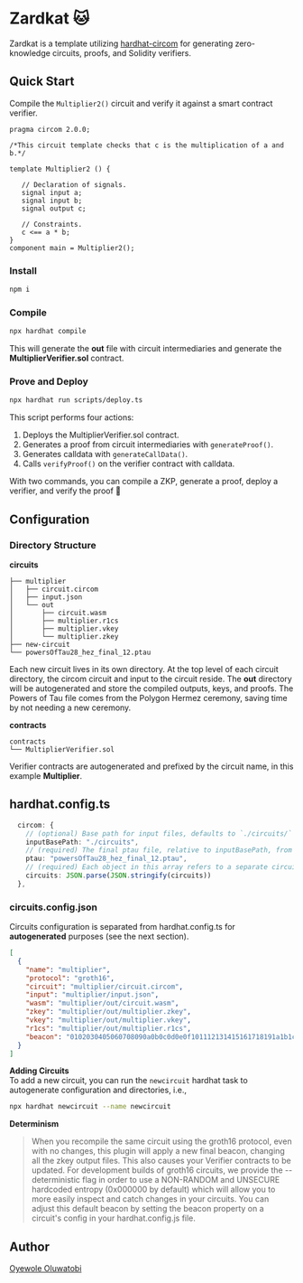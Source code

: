 # Zardkat 🐱

Zardkat is a template utilizing [hardhat-circom](https://github.com/projectsophon/hardhat-circom) for generating zero-knowledge circuits, proofs, and Solidity verifiers.

## Quick Start
Compile the `Multiplier2()` circuit and verify it against a smart contract verifier.

```circom
pragma circom 2.0.0;

/*This circuit template checks that c is the multiplication of a and b.*/  

template Multiplier2 () {  

   // Declaration of signals.  
   signal input a;  
   signal input b;  
   signal output c;  

   // Constraints.  
   c <== a * b;  
}
component main = Multiplier2();
```

### Install
```bash
npm i
```

### Compile
```bash
npx hardhat compile
```
This will generate the **out** file with circuit intermediaries and generate the **MultiplierVerifier.sol** contract.

### Prove and Deploy
```bash
npx hardhat run scripts/deploy.ts
```
This script performs four actions:
1. Deploys the MultiplierVerifier.sol contract.
2. Generates a proof from circuit intermediaries with `generateProof()`.
3. Generates calldata with `generateCallData()`.
4. Calls `verifyProof()` on the verifier contract with calldata.

With two commands, you can compile a ZKP, generate a proof, deploy a verifier, and verify the proof 🎉

## Configuration
### Directory Structure
**circuits**
```
├── multiplier
│   ├── circuit.circom
│   ├── input.json
│   └── out
│       ├── circuit.wasm
│       ├── multiplier.r1cs
│       ├── multiplier.vkey
│       └── multiplier.zkey
├── new-circuit
└── powersOfTau28_hez_final_12.ptau
```
Each new circuit lives in its own directory. At the top level of each circuit directory, the circom circuit and input to the circuit reside. The **out** directory will be autogenerated and store the compiled outputs, keys, and proofs. The Powers of Tau file comes from the Polygon Hermez ceremony, saving time by not needing a new ceremony.

**contracts**
```
contracts
└── MultiplierVerifier.sol
```
Verifier contracts are autogenerated and prefixed by the circuit name, in this example **Multiplier**.

## hardhat.config.ts
```typescript
  circom: {
    // (optional) Base path for input files, defaults to `./circuits/`
    inputBasePath: "./circuits",
    // (required) The final ptau file, relative to inputBasePath, from a Phase 1 ceremony
    ptau: "powersOfTau28_hez_final_12.ptau",
    // (required) Each object in this array refers to a separate circuit
    circuits: JSON.parse(JSON.stringify(circuits))
  },
```
### circuits.config.json
Circuits configuration is separated from hardhat.config.ts for **autogenerated** purposes (see the next section).
```json
[
  {
    "name": "multiplier",
    "protocol": "groth16",
    "circuit": "multiplier/circuit.circom",
    "input": "multiplier/input.json",
    "wasm": "multiplier/out/circuit.wasm",
    "zkey": "multiplier/out/multiplier.zkey",
    "vkey": "multiplier/out/multiplier.vkey",
    "r1cs": "multiplier/out/multiplier.r1cs",
    "beacon": "0102030405060708090a0b0c0d0e0f101112131415161718191a1b1c1d1e1f"
  }
]
```

**Adding Circuits**   
To add a new circuit, you can run the `newcircuit` hardhat task to autogenerate configuration and directories, i.e.,  
```bash
npx hardhat newcircuit --name newcircuit
```

**Determinism**
> When you recompile the same circuit using the groth16 protocol, even with no changes, this plugin will apply a new final beacon, changing all the zkey output files. This also causes your Verifier contracts to be updated.
> For development builds of groth16 circuits, we provide the --deterministic flag in order to use a NON-RANDOM and UNSECURE hardcoded entropy (0x000000 by default) which will allow you to more easily inspect and catch changes in your circuits. You can adjust this default beacon by setting the beacon property on a circuit's config in your hardhat.config.js file.


## Author

[Oyewole Oluwatobi](https://github.com/Tobexy45)